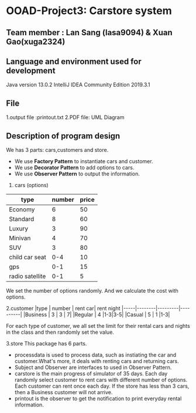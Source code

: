 # OOAD-Project3: Carstore system
## Team member : Lan Sang (lasa9094)  & Xuan Gao(xuga2324)

## Language and environment used for development 
Java version 13.0.2
IntelliJ IDEA Community Edition 2019.3.1

## File
1.output file :printout.txt
2.PDF file: UML Diagram

## Description of program design
We has 3 parts: cars,customers and store.
* We use **Factory Pattern** to instantiate cars and customer.
* We use **Decorator Pattern** to add options to cars.
* We use **Observer Pattern** to output the information.

1. cars (options)

|type | number | price|
|-----|--------|------| 
|Economy | 6 | 50|
|Standard| 8 | 60|
|Luxury  | 3 | 90|
|Minivan | 4 | 70|
|SUV     | 3 | 80|
|child car seat| 0-4 | 10|
|gps     | 0-1 |15|
|radio satellite| 0-1 | 5|

We set the number of options randomly. And we calculate the cost with options.

2.customer
|type | number | rent car| rent night
|-----|--------|---------|----------|
|Business | 3 | 3 | 7|
|Regular  | 4 |1-3|3-5|
|Casual   | 5 | 1 |1-3|

For each type of customer, we all set the limit for their rental cars and nights in the class and then randomly set the value.

3.store
This package has 6 parts.
* processdata is used to process data, such as instiating the car and customer.What's more, it deals with renting cars and returning cars.
* Subject and Observer are interfaces to used in Observer Pattern.
* carstore is the main progress of simulator of 35 days. Each day randomly select customer to rent cars with different number of options. Each customer can rent once each day.  If the store has less than 3 cars, then a Business customer will not arrive.
* printout is the observer to get the notification to print everyday rental information.
